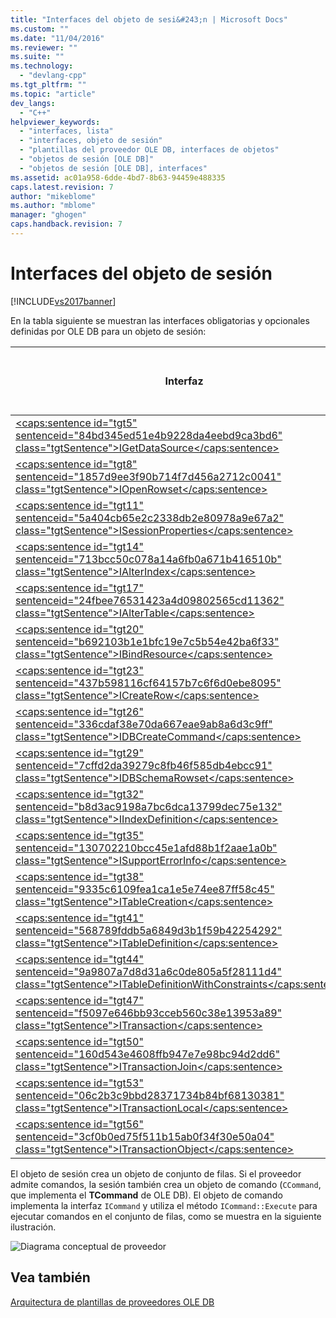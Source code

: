 ```yaml
---
title: "Interfaces del objeto de sesi&#243;n | Microsoft Docs"
ms.custom: ""
ms.date: "11/04/2016"
ms.reviewer: ""
ms.suite: ""
ms.technology: 
  - "devlang-cpp"
ms.tgt_pltfrm: ""
ms.topic: "article"
dev_langs: 
  - "C++"
helpviewer_keywords: 
  - "interfaces, lista"
  - "interfaces, objeto de sesión"
  - "plantillas del proveedor OLE DB, interfaces de objetos"
  - "objetos de sesión [OLE DB]"
  - "objetos de sesión [OLE DB], interfaces"
ms.assetid: ac01a958-6dde-4bd7-8b63-94459e488335
caps.latest.revision: 7
author: "mikeblome"
ms.author: "mblome"
manager: "ghogen"
caps.handback.revision: 7
---
```

# Interfaces del objeto de sesi&#243;n
[!INCLUDE[vs2017banner](../../assembler/inline/includes/vs2017banner.md)]

En la tabla siguiente se muestran las interfaces obligatorias y opcionales definidas por OLE DB para un objeto de sesión:  
  
|Interfaz|¿Obligatorio?|¿Se implementa mediante plantillas OLE DB?|  
|--------------|-------------------|------------------------------------------------|  
|[\<caps:sentence id\="tgt5" sentenceid\="84bd345ed51e4b9228da4eebd9ca3bd6" class\="tgtSentence"\>IGetDataSource\<\/caps:sentence\>](https://msdn.microsoft.com/en-us/library/ms709721.aspx)|Obligatorio|Sí|  
|[\<caps:sentence id\="tgt8" sentenceid\="1857d9ee3f90b714f7d456a2712c0041" class\="tgtSentence"\>IOpenRowset\<\/caps:sentence\>](https://msdn.microsoft.com/en-us/library/ms716946.aspx)|Obligatorio|Sí|  
|[\<caps:sentence id\="tgt11" sentenceid\="5a404cb65e2c2338db2e80978a9e67a2" class\="tgtSentence"\>ISessionProperties\<\/caps:sentence\>](https://msdn.microsoft.com/en-us/library/ms713721.aspx)|Obligatorio|Sí|  
|[\<caps:sentence id\="tgt14" sentenceid\="713bcc50c078a14a6fb0a671b416510b" class\="tgtSentence"\>IAlterIndex\<\/caps:sentence\>](https://msdn.microsoft.com/en-us/library/ms714943.aspx)|Opcional|No|  
|[\<caps:sentence id\="tgt17" sentenceid\="24fbee76531423a4d09802565cd11362" class\="tgtSentence"\>IAlterTable\<\/caps:sentence\>](https://msdn.microsoft.com/en-us/library/ms719764.aspx)|Opcional|No|  
|[\<caps:sentence id\="tgt20" sentenceid\="b692103b1e1bfc19e7c5b54e42ba6f33" class\="tgtSentence"\>IBindResource\<\/caps:sentence\>](https://msdn.microsoft.com/en-us/library/ms714936.aspx)|Opcional|No|  
|[\<caps:sentence id\="tgt23" sentenceid\="437b598116cf64157b7c6f6d0ebe8095" class\="tgtSentence"\>ICreateRow\<\/caps:sentence\>](https://msdn.microsoft.com/en-us/library/ms716832.aspx)|Opcional|No|  
|[\<caps:sentence id\="tgt26" sentenceid\="336cdaf38e70da667eae9ab8a6d3c9ff" class\="tgtSentence"\>IDBCreateCommand\<\/caps:sentence\>](https://msdn.microsoft.com/en-us/library/ms711625.aspx)|Opcional|Sí|  
|[\<caps:sentence id\="tgt29" sentenceid\="7cffd2da39279c8fb46f585db4ebcc91" class\="tgtSentence"\>IDBSchemaRowset\<\/caps:sentence\>](https://msdn.microsoft.com/en-us/library/ms713686.aspx)|Opcional|Sí|  
|[\<caps:sentence id\="tgt32" sentenceid\="b8d3ac9198a7bc6dca13799dec75e132" class\="tgtSentence"\>IIndexDefinition\<\/caps:sentence\>](https://msdn.microsoft.com/en-us/library/ms711593.aspx)|Opcional|No|  
|[\<caps:sentence id\="tgt35" sentenceid\="130702210bcc45e1afd88b1f2aae1a0b" class\="tgtSentence"\>ISupportErrorInfo\<\/caps:sentence\>](https://msdn.microsoft.com/en-us/library/ms715816.aspx)|Opcional|Sí|  
|[\<caps:sentence id\="tgt38" sentenceid\="9335c6109fea1ca1e5e74ee87ff58c45" class\="tgtSentence"\>ITableCreation\<\/caps:sentence\>](https://msdn.microsoft.com/en-us/library/ms713639.aspx)|Opcional|No|  
|[\<caps:sentence id\="tgt41" sentenceid\="568789fddb5a6849d3b1f59b42254292" class\="tgtSentence"\>ITableDefinition\<\/caps:sentence\>](https://msdn.microsoft.com/en-us/library/ms714277.aspx)|Opcional|No|  
|[\<caps:sentence id\="tgt44" sentenceid\="9a9807a7d8d31a6c0de805a5f28111d4" class\="tgtSentence"\>ITableDefinitionWithConstraints\<\/caps:sentence\>](https://msdn.microsoft.com/en-us/library/ms720947.aspx)|Opcional|No|  
|[\<caps:sentence id\="tgt47" sentenceid\="f5097e646bb93cceb560c38e13953a89" class\="tgtSentence"\>ITransaction\<\/caps:sentence\>](https://msdn.microsoft.com/en-us/library/ms723053.aspx)|Opcional|No|  
|[\<caps:sentence id\="tgt50" sentenceid\="160d543e4608ffb947e7e98bc94d2dd6" class\="tgtSentence"\>ITransactionJoin\<\/caps:sentence\>](https://msdn.microsoft.com/en-us/library/ms718071.aspx)|Opcional|No|  
|[\<caps:sentence id\="tgt53" sentenceid\="06c2b3c9bbd28371734b84bf68130381" class\="tgtSentence"\>ITransactionLocal\<\/caps:sentence\>](https://msdn.microsoft.com/en-us/library/ms714893.aspx)|Opcional|No|  
|[\<caps:sentence id\="tgt56" sentenceid\="3cf0b0ed75f511b15ab0f34f30e50a04" class\="tgtSentence"\>ITransactionObject\<\/caps:sentence\>](https://msdn.microsoft.com/en-us/library/ms713659.aspx)|Opcional|No|  
  
 El objeto de sesión crea un objeto de conjunto de filas.  Si el proveedor admite comandos, la sesión también crea un objeto de comando \(`CCommand`, que implementa el **TCommand** de OLE DB\).  El objeto de comando implementa la interfaz `ICommand` y utiliza el método `ICommand::Execute` para ejecutar comandos en el conjunto de filas, como se muestra en la siguiente ilustración.  
  
 ![Diagrama conceptual de proveedor](../../data/oledb/media/vc4u551.png "vc4U551")  
  
## Vea también  
 [Arquitectura de plantillas de proveedores OLE DB](../../data/oledb/ole-db-provider-template-architecture.md)